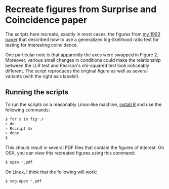 # Recreate figures from Surprise and Coincidence paper

The scripts here recreate, exactly in most cases, the figures from [my 1993 paper](http://tdunning.blogspot.com/2008/03/surprise-and-coincidence.html) that described how to use a generalized log-likelihood ratio test for testing for interesting coincidence.

One particular note is that apparently the axes were swapped in Figure 2. Moreover, various small changes in conditions could make the relationship between the LLR test and Pearson's chi-squared test look noticeably different. The script reproduces the original figure as well as several variants (with the right axis labels!).

## Running the scripts

To run the scripts on a reasonably Linux-like machine, [install R](http://tdunning.blogspot.com/2008/03/surprise-and-coincidence.html) and use the following commands:

```bash
$ for x in fig*.r
> do
> Rscript $x
> done
$
```
This should result in several PDF files that contain the figures of interest. On OSX, you can view this recreated figures using this command:

```bash
$ open *.pdf
```

On Linux, I think that the following will work:
```bash
$ xdg-open *.pdf
```
